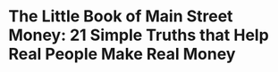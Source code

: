 # The Little Book of Main Street Money: 21 Simple Truths that Help Real People Make Real Money

## 

